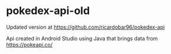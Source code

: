 # pokedex-api-old

Updated version at https://github.com/ricardobar96/pokedex-api 

Api created in Android Studio using Java that brings data from https://pokeapi.co/
